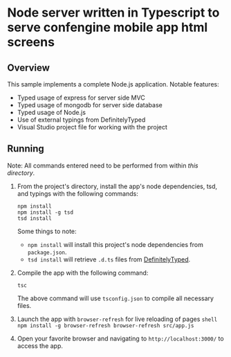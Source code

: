 # Node server written in Typescript to serve confengine mobile app html screens

## Overview 

This sample implements a complete Node.js application.
Notable features:

* Typed usage of express for server side MVC
* Typed usage of mongodb for server side database
* Typed usage of Node.js
* Use of external typings from DefinitelyTyped
* Visual Studio project file for working with the project

## Running 

Note: All commands entered need to be performed from within *this directory*.


1. From the project's directory, install the app's node dependencies, tsd, and typings with the following commands:
    ```shell
    npm install
    npm install -g tsd
    tsd install
    ```
    Some things to note:

    * `npm install` will install this project's node dependencies from `package.json`.
    * `tsd install` will retrieve `.d.ts` files from [DefinitelyTyped](https://github.com/DefinitelyTyped/DefinitelyTyped).

4. Compile the app with the following command:
    ```shell
    tsc
    ```
    The above command will use `tsconfig.json` to compile all necessary files.

5. Launch the app with `browser-refresh` for live reloading of pages
       ```shell
       npm install -g browser-refresh
       browser-refresh src/app.js
       ```

6. Open your favorite browser and navigating to `http://localhost:3000/` to access the app.
